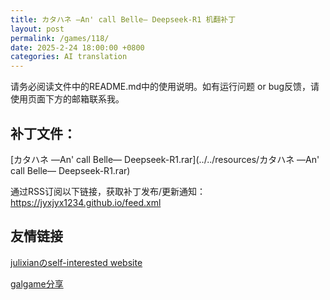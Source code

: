 ```yaml
---
title: カタハネ ―An' call Belle― Deepseek-R1 机翻补丁
layout: post
permalink: /games/118/
date: 2025-2-24 18:00:00 +0800
categories: AI translation
---
```



请务必阅读文件中的README.md中的使用说明。如有运行问题 or bug反馈，请使用页面下方的邮箱联系我。



## 补丁文件：

[カタハネ ―An' call Belle― Deepseek-R1.rar](../../resources/カタハネ ―An' call Belle― Deepseek-R1.rar)

 

通过RSS订阅以下链接，获取补丁发布/更新通知：https://jyxjyx1234.github.io/feed.xml

## 友情链接

[julixianのself-interested website](https://julixian-siw.worldsystem.top/) 

[galgame分享](https://t.me/galgpt)
